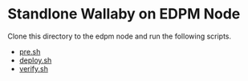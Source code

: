 # Standlone Wallaby on EDPM Node

Clone this directory to the edpm node and run the following scripts.

- [pre.sh](pre.sh)
- [deploy.sh](deploy.sh)
- [verify.sh](verify.sh)
